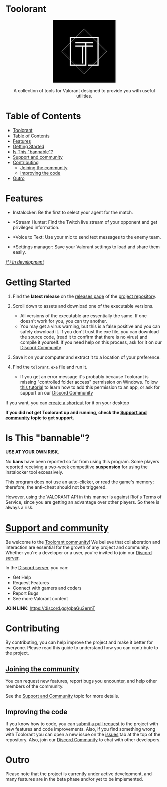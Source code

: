 # Toolorant

<div style="text-align: center;">
    <img src="src\resources\images\logo.png" alt="Toolorant logo"
    width="200px"/>
</div>
<p style="text-align: center;">A collection of tools for Valorant designed to provide you with useful utilities.</p>

# Table of Contents

- [Toolorant](#toolorant)
- [Table of Contents](#table-of-contents)
- [Features](#features)
- [Getting Started](#getting-started)
- [Is This "bannable"?](#is-this-bannable)
- [Support and community](#support-and-community)
- [Contributing](#contributing)
  - [Joining the community](#joining-the-community)
  - [Improving the code](#improving-the-code)
- [Outro](#outro)

# Features

- Instalocker:
Be the first to select your agent for the match.

- *Stream Hunter:
Find the Twitch live stream of your opponent and get privileged information.

- *Voice to Text:
Use your mic to send text messages to the enemy team.

- *Settings manager:
Save your Valorant settings to load and share them easily.

*[(\*) In development](#outro)*

# Getting Started

1. Find the **latest release** on the [releases page](https://github.com/Davi-S/Toolorant/releases) of the [project repository](https://github.com/Davi-S/Toolorant).

2. Scroll down to assets and download one of the executable versions.
   - All versions of the executable are essentially the same. If one doesn't work for you, you can try another.
   - You may get a virus warning, but this is a false positive and you can safely download it.
  If you don't trust the exe file, you can download the source code, (read it to confirm that there is no virus) and compile it yourself. If you need help on this process, ask for it on our [Discord Community](#support-and-community)

3. Save it on your computer and extract it to a location of your preference.

4. Find the `tolorant.exe` file and run it.
   - If you get an error message it's probably because Toolorant is missing "controlled folder access" permission on Windows. Follow [this tutorial](https://support.microsoft.com/en-us/windows/allow-an-app-to-access-controlled-folders-b5b6627a-b008-2ca2-7931-7e51e912b034) to learn how to add this permission to an app, or ask for support on our [Discord Community](#support-and-community)

If you want, you can [create a shortcut](https://www.thewindowsclub.com/create-desktop-shortcut-windows-10#:~:text=Create%20Desktop%20Shortcut%20in%20Windows%2010.%201%5D%20The,shortcut%20has%20been%20created%20on%20your%20Windows%20desktop.) for it on your desktop

**If you did not get Toolorant up and running, check the [Support and community](#support-and-community) topic to get support.**

# Is This "bannable"?

**USE AT YOUR OWN RISK.**

No **bans** have been reported so far from using this program.
Some players reported receiving a two-week competitive **suspension** for using the instalocker tool excessively.

This program does not use an auto-clicker, or read the game's memory; therefore, the anti-cheat should not be triggered.

However, using the VALORANT API in this manner is against Riot's Terms of Service, since you are getting an advantage over other players. So there is always a risk.

# [Support and community](https://discord.gg/gbaGu3ermT)

Be welcome to the [Toolorant community](https://discord.gg/gbaGu3ermT)! We believe that collaboration and interaction are essential for the growth of any project and community. Whether you're a developer or a user, you're invited to join our [Discord server](https://discord.gg/gbaGu3ermT).

In the [Discord server](https://discord.gg/gbaGu3ermT), you can:

- Get Help
- Request Features
- Connect with gamers and coders
- Report Bugs
- See more Valorant content

**JOIN LINK**: <https://discord.gg/gbaGu3ermT>

# Contributing

By contributing, you can help improve the project and make it better for everyone. Please read this guide to understand how you can contribute to the project.

## [Joining the community](#support-and-community)

You can request new features, report bugs you encounter, and help other members of the community.

See the [Support and Community](#support-and-community) topic for more details.

## Improving the code

If you know how to code, you can [submit a pull request](https://github.com/Davi-S/Toolorant/pulls) to the project with new features and code improvements. Also, if you find something wrong with Toolorant you can open a new issue on the [issues](https://github.com/Davi-S/Toolorant/issues) tab at the top of the repository.
Also, join our [Discord Community](#support-and-community) to chat with other developers.

# Outro

Please note that the project is currently under active development, and many features are in the beta phase and/or yet to be implemented.
